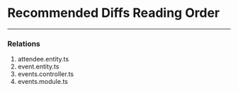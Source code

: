 # Recommended Diffs Reading Order

---

### Relations

1. attendee.entity.ts
2. event.entity.ts
3. events.controller.ts
4. events.module.ts
